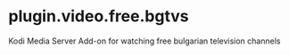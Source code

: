 # plugin.video.free.bgtvs

Kodi Media Server Add-on for watching free bulgarian television channels
